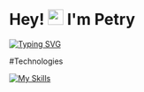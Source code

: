 <h1>Hey! <img src="https://media.giphy.com/media/hvRJCLFzcasrR4ia7z/giphy.gif" width="28px" height="28px"> I'm Petry</h1>

[![Typing SVG](https://readme-typing-svg.herokuapp.com?font=Fira+Code&pause=1000&width=435&lines=I'm+a+beginner+web+developer;who's+love+learning+new+stuff)](https://git.io/typing-svg)

#Technologies

[![My Skills](https://skillicons.dev/icons?i=html,css,js,react,nodejs,git)](https://skillicons.dev)
